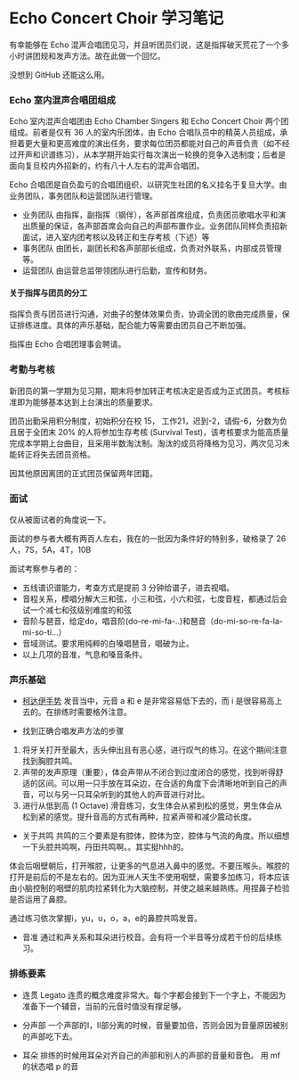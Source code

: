 # Echo Concert Choir 学习笔记

有幸能够在 Echo 混声合唱团见习，并且听团员们说，这是指挥破天荒花了一个多小时讲团规和发声方法。故在此做一个回忆。

没想到 GitHub 还能这么用。

### Echo 室内混声合唱团组成

Echo 室内混声合唱团由 Echo Chamber Singers 和 Echo Concert Choir 两个团组成。前者是仅有 36 人的室内乐团体，由 Echo 合唱队员中的精英人员组成，承担着更大量和更高难度的演出任务，要求每位团员都能对自己的声音负责（如不经过开声和识谱练习），从本学期开始实行每次演出一轮换的竞争入选制度；后者是面向复旦校内外招新的，约有八十人左右的混声合唱团。

Echo 合唱团是自负盈亏的合唱团组织，以研究生社团的名义挂名于复旦大学。由业务团队，事务团队和运营团队进行管理。

- 业务团队
由指挥，副指挥（钢伴），各声部首席组成，负责团员歌唱水平和演出质量的保证，各声部首席会向自己的声部布置作业。业务团队同样负责招新面试，进入室内团考核以及转正和生存考核（下述）等
- 事务团队
由团长，副团长和各声部部长组成，负责对外联系，内部成员管理等。
- 运营团队
由运营总监带领团队进行后勤，宣传和财务。

#### 关于指挥与团员的分工
指挥负责与团员进行沟通，对曲子的整体效果负责，协调全团的歌曲完成质量，保证排练进度。具体的声乐基础，配合能力等需要由团员自己不断加强。

指挥由 Echo 合唱团理事会聘请。


### 考勤与考核
新团员的第一学期为见习期，期末将参加转正考核决定是否成为正式团员。考核标准即为能够基本达到上台演出的质量要求。

团员出勤采用积分制度，初始积分在校 15， 工作21，迟到-2，请假-6，分数为负且居于全团末 20% 的人将参加生存考核 (Survival Test)，该考核要求为能高质量完成本学期上台曲目，且采用半数淘汰制。淘汰的成员将降格为见习，两次见习未能转正将失去团员资格。

因其他原因离团的正式团员保留两年团籍。

### 面试
仅从被面试者的角度说一下。

面试的参与者大概有两百人左右，我在的一批因为条件好的特别多，破格录了 26 人，7S，5A，4T，10B

面试考察参与者的：
- 五线谱识谱能力，考查方式是提前 3 分钟给谱子，进去视唱。
- 音程关系，模唱分解大三和弦，小三和弦，小六和弦，七度音程，都通过后会试一个减七和弦级别难度的和弦
- 音阶与琶音，给定do，唱音阶(do-re-mi-fa-..)和琶音（do-mi-so-re-fa-la-mi-so-ti...）
- 音域测试。要求用纯粹的白嗓唱琶音，唱破为止。
- 以上几项的音准，气息和嗓音条件。


### 声乐基础

- [柯达伊手势](http://www.360doc.com/content/15/0304/02/4955206_452367442.shtml)
发音当中，元音 a 和 e 是非常容易低下去的，而 i 是很容易高上去的。在排练时需要格外注意。

- 找到正确合唱发声方法的步骤

1. 将牙关打开至最大，舌头伸出且有恶心感，进行叹气的练习。在这个期间注意找到胸腔共鸣。
2. 声带的发声原理（重要），体会声带从不闭合到过度闭合的感觉，找到听得舒适的区间。可以用一只手放在耳朵边，在合适的角度下会清晰地听到自己的声音，可以与另一只耳朵听到的其他人的声音进行对比。
3. 进行从低到高 (1 Octave) 滑音练习，女生体会从紧到松的感觉，男生体会从松到紧的感觉。提升音高的方式有两种，拉紧声带和减少震动长度。

- 关于共鸣
共鸣的三个要素是有腔体，腔体为空，腔体与气流的角度。所以细想一下头腔共鸣啊，丹田共鸣啊。。其实挺hhh的。

体会后咽壁朝后，打开喉腔，让更多的气息进入鼻中的感觉。不要压喉头。喉腔的打开是前后的不是左右的。因为亚洲人天生不使用咽壁，需要多加练习，将本应该由小脑控制的咽壁的肌肉拉紧转化为大脑控制，并使之越来越熟练。用捏鼻子检验是否运用了鼻腔。

通过练习依次掌握i，yu，u，o，a，e的鼻腔共鸣发音。

- 音准
通过和声关系和耳朵进行校音。会有将一个半音等分成若干份的后续练习。

### 排练要素

- 连贯 Legato
连贯的概念难度非常大。每个字都会接到下一个字上，不能因为准备下一个辅音，当前的元音时值没有撑足够。

- 分声部
一个声部的I，II部分离的时候，音量要加倍，否则会因为音量原因被别的声部吃下去。

- 耳朵
排练的时候用耳朵对齐自己的声部和别人的声部的音量和音色。 用 mf 的状态唱 p 的音
